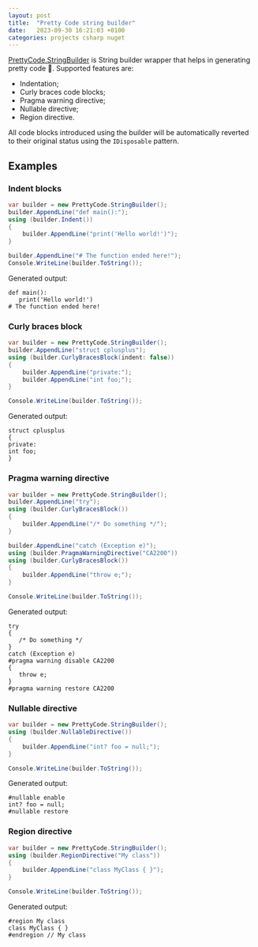 ```yaml
---
layout: post
title:  "Pretty Code string builder"
date:   2023-09-30 16:21:03 +0100
categories: projects csharp nuget
---
```

[PrettyCode.StringBuilder](https://github.com/sanelli/PrettyCode.StringBuilder) is String builder wrapper that helps in generating pretty code 💄.
Supported features are:
- Indentation;
- Curly braces code blocks;
- Pragma warning directive;
- Nullable directive;
- Region directive.

All code blocks introduced using the builder will be automatically
reverted to their original status using the `IDisposable`
pattern.

## Examples

### Indent blocks
```csharp
var builder = new PrettyCode.StringBuilder();
builder.AppendLine("def main():");
using (builder.Indent())
{
    builder.AppendLine("print('Hello world!')");
}

builder.AppendLine("# The function ended here!");
Console.WriteLine(builder.ToString());
```

Generated output:
```
def main():
   print('Hello world!')
# The function ended here!
```

### Curly braces block
```csharp
var builder = new PrettyCode.StringBuilder();
builder.AppendLine("struct cplusplus");
using (builder.CurlyBracesBlock(indent: false))
{
    builder.AppendLine("private:");
    builder.AppendLine("int foo;");
}

Console.WriteLine(builder.ToString());
```

Generated output:
```
struct cplusplus
{
private:
int foo;
}
```

### Pragma warning directive
```csharp
var builder = new PrettyCode.StringBuilder();
builder.AppendLine("try");
using (builder.CurlyBracesBlock())
{
    builder.AppendLine("/* Do something */");
}

builder.AppendLine("catch (Exception e)");
using (builder.PragmaWarningDirective("CA2200"))
using (builder.CurlyBracesBlock())
{
    builder.AppendLine("throw e;");
}

Console.WriteLine(builder.ToString());
```

Generated output:
```
try
{
   /* Do something */
}
catch (Exception e)
#pragma warning disable CA2200
{
   throw e;
}
#pragma warning restore CA2200
```

### Nullable directive
```csharp
var builder = new PrettyCode.StringBuilder();
using (builder.NullableDirective())
{
    builder.AppendLine("int? foo = null;");
}

Console.WriteLine(builder.ToString());
```

Generated output:
```
#nullable enable
int? foo = null;
#nullable restore
```

### Region directive
```csharp
var builder = new PrettyCode.StringBuilder();
using (builder.RegionDirective("My class"))
{
    builder.AppendLine("class MyClass { }");
}

Console.WriteLine(builder.ToString());
```

Generated output:
```
#region My class
class MyClass { }
#endregion // My class
```
